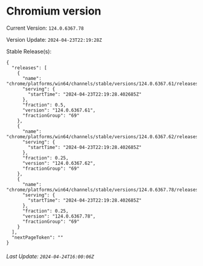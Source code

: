 # Chromium version

Current Version: `124.0.6367.78`

Version Update: `2024-04-23T22:19:28Z`

Stable Release(s):
```
{
  "releases": [
    {
      "name": "chrome/platforms/win64/channels/stable/versions/124.0.6367.61/releases/1713910768",
      "serving": {
        "startTime": "2024-04-23T22:19:28.402685Z"
      },
      "fraction": 0.5,
      "version": "124.0.6367.61",
      "fractionGroup": "69"
    },
    {
      "name": "chrome/platforms/win64/channels/stable/versions/124.0.6367.62/releases/1713910768",
      "serving": {
        "startTime": "2024-04-23T22:19:28.402685Z"
      },
      "fraction": 0.25,
      "version": "124.0.6367.62",
      "fractionGroup": "69"
    },
    {
      "name": "chrome/platforms/win64/channels/stable/versions/124.0.6367.78/releases/1713910768",
      "serving": {
        "startTime": "2024-04-23T22:19:28.402685Z"
      },
      "fraction": 0.25,
      "version": "124.0.6367.78",
      "fractionGroup": "69"
    }
  ],
  "nextPageToken": ""
}
```

###### Last Update: `2024-04-24T16:00:06Z`
        